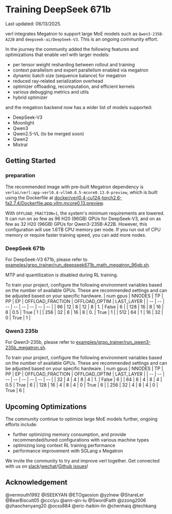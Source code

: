 # Training DeepSeek 671b

Last updated: 06/13/2025.

verl integrates Megatron to support large MoE models such as `Qwen3-235B-A22B` and `deepseek-ai/DeepSeek-V3`. This is an ongoing community effort.

In the journey the community added the following features and optimizations that enable verl with larger models:
- per tensor weight resharding between rollout and training
- context parallelism and expert parallelism enabled via megatron
- dynamic batch size (sequence balance) for megatron
- reduced ray-related serialization overhead
- optimizer offloading, recomputation, and efficient kernels
- various debugging metrics and utils
- hybrid optimizer

and the megatron backend now has a wider list of models supported:
- DeepSeek-V3
- Moonlight
- Qwen3
- Qwen2.5-VL (to be merged soon)
- Qwen2
- Mixtral

## Getting Started

### preparation
The recommended image with pre-built Megatron dependency is `verlai/verl:app-verl0.4-vllm0.8.5-mcore0.13.0-preview`, which is built using the Dockerfile at [docker/verl0.4-cu124-torch2.6-fa2.7.4/Dockerfile.app.vllm.mcore0.13.preview](https://github.com/volcengine/verl/blob/main/docker/verl0.4-cu124-torch2.6-fa2.7.4/Dockerfile.app.vllm.mcore0.13.preview).

With `OFFLOAD_FRACTION=1`, the system's minimum requirements are lowered. It can run on as few as 96 H20 (96GB) GPUs for DeepSeek-V3, and on as few as 32 H20 (96GB) GPUs for Qwen3-235B-A22B. However, this configuration will use 1.6TB CPU memory per node. If you run out of CPU memory or require faster training speed, you can add more nodes.

### DeepSeek 671b

For DeepSeek-V3 671b, please refer to [examples/grpo_trainer/run_deepseek671b_math_megatron_96gb.sh](https://github.com/volcengine/verl/blob/main/examples/grpo_trainer/run_deepseek671b_math_megatron_96gb.sh).

MTP and quantilization is disabled during RL training.

To train your project, configure the following environment variables based on the number of available GPUs. These are recommended settings and can be adjusted based on your specific hardware.
| num gpus | NNODES | TP | PP | EP | OFFLOAD_FRACTION | OFFLOAD_OPTIM | LAST_LAYER |
| -- | -- | -- | -- | -- | -- | -- | -- |
| 96 | 12 | 8 | 12 | 8 | 1. | False | 6 |
| 128 | 16 | 8 | 16 | 8 | 0.5 | True | 1 |
| 256 | 32 | 8 | 16 | 8 | 0. | True | 1 |
| 512 | 64 | 1 | 16 | 32 | 0 | True | 1 |

### Qwen3 235b

For Qwen3-235b, please refer to [examples/grpo_trainer/run_qwen3-235b_megatron.sh](https://github.com/volcengine/verl/blob/main/examples/grpo_trainer/run_qwen3-235b_megatron.sh).

To train your project, configure the following environment variables based on the number of available GPUs. These are recommended settings and can be adjusted based on your specific hardware.
| num gpus | NNODES | TP | PP | EP | OFFLOAD_FRACTION | OFFLOAD_OPTIM | LAST_LAYER |
| -- | -- | -- | -- | -- | -- | -- | -- |
| 32 | 4 | 4 | 8 | 4 | 1. | False | 6 |
| 64 | 8 | 4 | 8 | 4 | 0.5 | True | 6 |
| 128 | 16 | 4 | 8 | 4 | 0 | True | 6 |
| 256 | 32 | 4 | 8 | 4 | 0 | True | 6 |


## Upcoming Optimizations

The community continue to optimize large MoE models further, ongoing efforts include:
- further optimizing memory consumption, and provide recommended/tuned configurations with various machine types
- optimizing long context RL training performance
- performance improvement with SGLang x Megatron

We invite the community to try and improve verl together. Get connected with us on [slack](https://join.slack.com/t/verlgroup/shared_invite/zt-2w5p9o4c3-yy0x2Q56s_VlGLsJ93A6vA)/[wechat](https://raw.githubusercontent.com/eric-haibin-lin/verl-community/refs/heads/main/WeChat.JPG)/[Github issues](https://github.com/volcengine/verl/issues/708)!

## Acknowledgement
@vermouth1992 @ISEEKYAN @ETOgaosion @yzlnew @ShareLer @BearBiscuit05 @ccclyu @ann-qin-lu @SwordFaith @zzong2006 @zhaochenyang20 @ocss884 @eric-haibin-lin @chenhaiq @techkang
